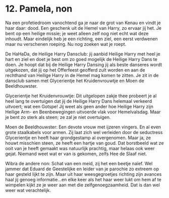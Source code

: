 # 12. Pamela, non

Na een profetiedroom vanochtend ga je naar de grot van Kenau en vindt je haar daar: dood. Een geschenk uit de Hemel van Harry, zo ervaar jij het. Je bent op een heilige missie; je weet alleen zelf nog niet echt wat deze inhoudt. Maar eindelijk heb je een richting, een ziel, een eerst verdwenen maar nu verschenen roeping. Nu nog zoeken wat je roept. 

De HaHaDa, de Heilige Harry Dansclub: jij aanbid Heilige Harry met heel je hart en ziel en doet je best om zo goed mogelijk de Heilige Harry Dans te doen. Je hoopt dat bij de Heilige Harry Dansing jij als beste danseres wordt uitgekozen, dat jij op het Offerfeest geofferd zult worden en aan de rechthand van Heilige Harry in de Hemel mag komen te zitten. Je zit in de dansclub samen met Glycerientje het Kruidenvrouwtje en Moen de Beeldhouwster.

Glycerientje het Kruidenvrouwtje:  Dit uitgelopen zakje thee probeert je al heel lang te overtuigen dat jij de Heilige Harry Dans helemaal verkeerd uitvoert; wat een Gotspe! Jij weet als geen ander hoe Heilige Harry zijn Heilige Arm- en Beenbewegingen uitvoerde vlak voor Hemelvalsdag. Maar je bent zo sterk als steen; ze zal je niet overtuigen.

Moen de Beeldhouwster: Een devote vrouw met ijzeren vingers. En al even grote staalkabels voor armen. Zij laat zich wel verleiden door de seductress Glycerientje en heeft haar grondgestamp al overgenomen. Maar ja, ze houwt misschien steen, ze heeft een hartje van goud. Dat borstbeeld wat ze ooit van je heeft gemaakt was natuurlijk prachtig, maar helaas ook weer gejat. Niemand weet wat er van is gekomen, zelfs Hee de Slaaf niet.

Wibra de andere non: Schat van een meid, zij het een beetje naïef. Wel jammer dat Eduard de Geestelijke en leider van je parochie zo extreem op haar gesteld lijkt te zijn. Maar uit haar weesgegroetjes richting zijn avances haal jij genoeg informatie…en elke keer als het haar weer lukt om hem af te wimpelen kijkt ze je weer aan met die zelfgenoegzaamheid. Dat is dan wel weer wat verachtelijk. 
